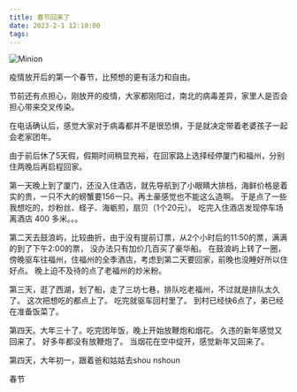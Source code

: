 ```yaml
---
title: 春节回来了
date: 2023-2-1 12:10:00
tags:
---
```

![Minion](/images/tms.jpg)

疫情放开后的第一个春节，比预想的更有活力和自由。

节前还有点担心，刚放开的疫情，大家都刚阳过，南北的病毒差异，家里人是否会担心带来交叉传染。

在电话确认后，感觉大家对于病毒都并不是很恐惧，于是就决定带着老婆孩子一起会老家团年。

由于前后休了5天假，假期时间稍显充裕，在回家路上选择经停厦门和福州，分别住两晚后再启程回家。

第一天晚上到了厦门，还没入住酒店，就先导航到了小眼睛大排档，海鲜价格是着实的贵，一只不大的螃蟹要156一只。再土豪感觉也不能这么造啊。
于是点了一些我想吃的，炒粉丝、蛏子、海蛎煎，扇贝（1个20元）。 吃完入住酒店发现停车场离酒店 400 多米。。。

第二天去鼓浪屿，比较曲折，由于没有提前订票，从2个小时后的11:50的票，满满的到了下午2:00的票， 没办法只有加价几百买了豪华船。
在鼓浪屿上转了一圈，傍晚驱车往福州，住福州的全季酒店，考虑到第二天要回家，前晚也没睡好所以住好点。 晚上迫不及待的点了老福州的炒米粉。

第三天，逛了西湖，划了船，走了三坊七巷，排队吃老福州，不过就是排队太久了。 这次把想吃的都点上了。 吃完就驱车回村里了。
到村已经快6点了，弟已经在准备饭菜了。

第四天。大年三十了。吃完团年饭，晚上开始放鞭炮和烟花。 久违的新年感觉又回来了。 好多年都没有放鞭炮了。  当烟花在空中绽开，感觉新年又回来了。

第四天，大年初一，跟着爸和姑姑去shou nshoun

春节

